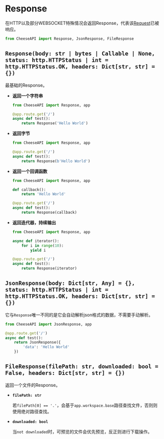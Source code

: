 # **Response**

在HTTP以及部分WEBSOCKET特殊情况会返回Response，代表该[Request](./Request.md)已被响应。

```python
from CheeseAPI import Response, JsonResponse, FileResponse
```

## **`Response(body: str | bytes | Callable | None, status: http.HTTPStatus | int = http.HTTPStatus.OK, headers: Dict[str, str] = {})`**

最基础的Response。

- **返回一个字符串**

    ```python
    from CheeseAPI import Response, app

    @app.route.get('/')
    async def test():
        return Response('Hello World')

- **返回字节**

    ```python
    from CheeseAPI import Response, app

    @app.route.get('/')
    async def test():
        return Response(b'Hello World')
    ```

- **返回一个回调函数**

    ```python
    from CheeseAPI import Response, app

    def callback():
        return 'Hello World'

    @app.route.get('/')
    async def test():
        return Response(callback)
    ```

- **返回迭代器，持续输出**

    ```python
    from CheeseAPI import Response, app

    async def iterator():
        for i in range(10):
            yield i

    @app.route.get('/')
    async def test():
        return Response(iterator)
    ```

## **`JsonResponse(body: Dict[str, Any] = {}, status: http.HTTPStatus | int = http.HTTPStatus.OK, headers: Dict[str, str] = {})`**

它与`Response`唯一不同的是它会自动解析json格式的数据，不需要手动解析。

```python
from CheeseAPI import JsonResponse, app

@app.route.get('/')
async def test():
    return JsonResponse({
        'data': 'Hello World'
    })
```

## **`FileResponse(filePath: str, downloaded: bool = False, headers: Dict[str, str] = {})`**

返回一个文件的Response。

- **`filePath: str`**

    若`filePath[0] == '.'`，会基于`app.workspace.base`路径查找文件，否则则使用绝对路径查找。

- **`downloaded: bool`**

    当`not downloaded`时，可预览的文件会优先预览，反正则进行下载操作。
